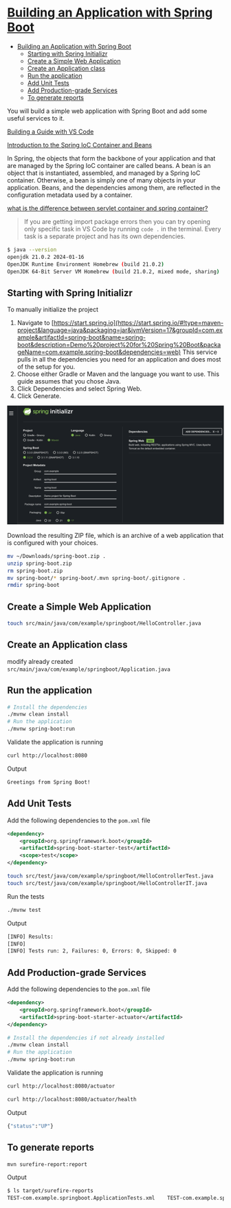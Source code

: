 # [Building an Application with Spring Boot](https://spring.io/guides/gs/spring-boot)

- [Building an Application with Spring Boot](#building-an-application-with-spring-boot)
  - [Starting with Spring Initializr](#starting-with-spring-initializr)
  - [Create a Simple Web Application](#create-a-simple-web-application)
  - [Create an Application class](#create-an-application-class)
  - [Run the application](#run-the-application)
  - [Add Unit Tests](#add-unit-tests)
  - [Add Production-grade Services](#add-production-grade-services)
  - [To generate reports](#to-generate-reports)

You will build a simple web application with Spring Boot and add some useful services to it.

[Building a Guide with VS Code](https://spring.io/guides/gs/guides-with-vscode)

[Introduction to the Spring IoC Container and Beans](https://docs.spring.io/spring-framework/reference/core/beans/introduction.html)

In Spring, the objects that form the backbone of your application and that are managed by the Spring IoC container are called beans. A bean is an object that is instantiated, assembled, and managed by a Spring IoC container. Otherwise, a bean is simply one of many objects in your application. Beans, and the dependencies among them, are reflected in the configuration metadata used by a container.

[what is the difference between servlet container and spring container?](https://stackoverflow.com/questions/28040529/what-is-the-difference-between-servlet-container-and-spring-container)

> If you are getting import package errors then you can try opening only specific task in VS Code by running `code .` in the terminal. Every task is a separate project and has its own dependencies.

```bash
$ java --version
openjdk 21.0.2 2024-01-16
OpenJDK Runtime Environment Homebrew (build 21.0.2)
OpenJDK 64-Bit Server VM Homebrew (build 21.0.2, mixed mode, sharing)
```

## Starting with Spring Initializr

To manually initialize the project

1. Navigate to [https://start.spring.io](https://start.spring.io/#!type=maven-project&language=java&packaging=jar&jvmVersion=17&groupId=com.example&artifactId=spring-boot&name=spring-boot&description=Demo%20project%20for%20Spring%20Boot&packageName=com.example.spring-boot&dependencies=web) This service pulls in all the dependencies you need for an application and does most of the setup for you.
2. Choose either Gradle or Maven and the language you want to use. This guide assumes that you chose Java.
3. Click Dependencies and select Spring Web.
4. Click Generate.

![img](.images/image-2024-03-24-13-24-35.png)

Download the resulting ZIP file, which is an archive of a web application that is configured with your choices.

```bash
mv ~/Downloads/spring-boot.zip .
unzip spring-boot.zip
rm spring-boot.zip
mv spring-boot/* spring-boot/.mvn spring-boot/.gitignore .
rmdir spring-boot
```

## Create a Simple Web Application

```bash
touch src/main/java/com/example/springboot/HelloController.java
```

## Create an Application class

modify already created `src/main/java/com/example/springboot/Application.java`

## Run the application

```bash
# Install the dependencies
./mvnw clean install
# Run the application
./mvnw spring-boot:run
```

Validate the application is running

```bash
curl http://localhost:8080
```

Output

```bash
Greetings from Spring Boot!
```

## Add Unit Tests

Add the following dependencies to the `pom.xml` file

```xml
<dependency>
    <groupId>org.springframework.boot</groupId>
    <artifactId>spring-boot-starter-test</artifactId>
    <scope>test</scope>
</dependency>
```

```bash
touch src/test/java/com/example/springboot/HelloControllerTest.java
touch src/test/java/com/example/springboot/HelloControllerIT.java
```

Run the tests

```bash
./mvnw test
```

Output

```bash
[INFO] Results:
[INFO] 
[INFO] Tests run: 2, Failures: 0, Errors: 0, Skipped: 0
```

## Add Production-grade Services

Add the following dependencies to the `pom.xml` file

```xml
<dependency>
    <groupId>org.springframework.boot</groupId>
    <artifactId>spring-boot-starter-actuator</artifactId>
</dependency>
```

```bash
# Install the dependencies if not already installed
./mvnw clean install
# Run the application
./mvnw spring-boot:run
```

Validate the application is running

```bash
curl http://localhost:8080/actuator
```

```bash
curl http://localhost:8080/actuator/health
```

Output

```bash
{"status":"UP"}
```

## To generate reports

```bash
mvn surefire-report:report
```

Output

```bash
$ ls target/surefire-reports
TEST-com.example.springboot.ApplicationTests.xml    TEST-com.example.springboot.HelloControllerTest.xml com.example.springboot.ApplicationTests.txt         com.example.springboot.HelloControllerTest.txt
```
